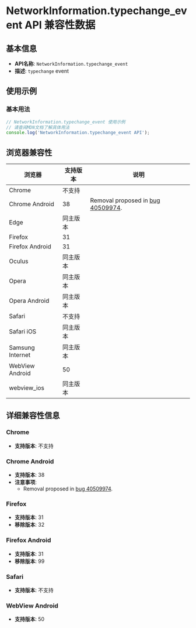 # NetworkInformation.typechange_event API 兼容性数据

## 基本信息

- **API名称**: `NetworkInformation.typechange_event`
- **描述**: `typechange` event

## 使用示例

### 基本用法

```javascript
// NetworkInformation.typechange_event 使用示例
// 请查阅MDN文档了解具体用法
console.log('NetworkInformation.typechange_event API');
```

## 浏览器兼容性

| 浏览器 | 支持版本 | 说明 |
|--------|----------|------|
| Chrome | 不支持 |  |
| Chrome Android | 38 | Removal proposed in [bug 40509974](https://crbug.com/40509974). |
| Edge | 同主版本 |  |
| Firefox | 31 |  |
| Firefox Android | 31 |  |
| Oculus | 同主版本 |  |
| Opera | 同主版本 |  |
| Opera Android | 同主版本 |  |
| Safari | 不支持 |  |
| Safari iOS | 同主版本 |  |
| Samsung Internet | 同主版本 |  |
| WebView Android | 50 |  |
| webview_ios | 同主版本 |  |

## 详细兼容性信息

### Chrome

- **支持版本**: 不支持

### Chrome Android

- **支持版本**: 38
- **注意事项**:
  - Removal proposed in [bug 40509974](https://crbug.com/40509974).

### Firefox

- **支持版本**: 31
- **移除版本**: 32

### Firefox Android

- **支持版本**: 31
- **移除版本**: 99

### Safari

- **支持版本**: 不支持

### WebView Android

- **支持版本**: 50

